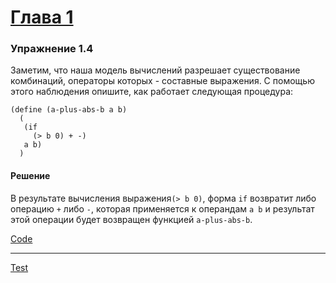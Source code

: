 # [Глава 1](../index.md#Глава-1-Построение-абстракций-с-помощью-процедур)

### Упражнение 1.4
Заметим, что наша модель вычислений разрешает существование комбинаций, операторы которых - составные выражения. С помощью этого наблюдения опишите, как работает следующая процедура:

```racket
(define (a-plus-abs-b a b)
  (
   (if
     (> b 0) + -)
   a b)
  )
```

#### Решение
В результате вычисления выражения`(> b 0)`, форма `if` возвратит либо операцию `+` либо `-`, которая применяется к операндам `a b` и результат этой операции будет возвращен функцией `a-plus-abs-b`.

[Code](../../racket/src/chapter01/1_04.rkt)

***

[Test](../../racket/test/chapter01/1_04.rkt)
